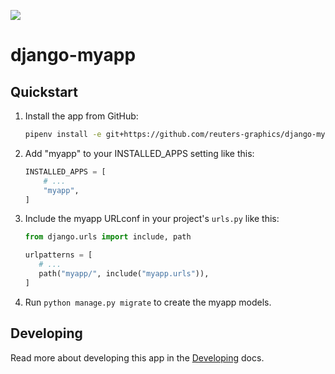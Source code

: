 ![](https://graphics.thomsonreuters.com/style-assets/images/logos/reuters-graphics-logo/svg/graphics-logo-color-dark.svg)

# django-myapp

## Quickstart

1. Install the app from GitHub:

   ```bash
   pipenv install -e git+https://github.com/reuters-graphics/django-myapp.git#egg=myapp
   ```

2. Add "myapp" to your INSTALLED_APPS setting like this:

   ```python
   INSTALLED_APPS = [
       # ...
       "myapp",
   ]
   ```

3. Include the myapp URLconf in your project's `urls.py` like this:

   ```python
   from django.urls import include, path

   urlpatterns = [
      # ...
      path("myapp/", include("myapp.urls")),
   ]
   ```

4. Run `python manage.py migrate` to create the myapp models.

## Developing

Read more about developing this app in the [Developing](./DEVELOPING.md) docs.
